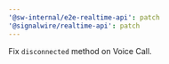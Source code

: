 ```yaml
---
'@sw-internal/e2e-realtime-api': patch
'@signalwire/realtime-api': patch
---
```


Fix `disconnected` method on Voice Call.
